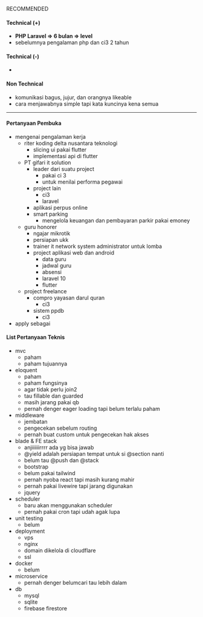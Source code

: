 RECOMMENDED

#### Technical (+) 

- **PHP Laravel => 6 bulan => level**
- sebelumnya pengalaman php dan ci3 2 tahun

#### Technical (-)  

- 

#### Non Technical  

- komunikasi bagus, jujur, dan orangnya likeable
- cara menjawabnya simple tapi kata kuncinya kena semua

---

#### Pertanyaan Pembuka

- mengenai pengalaman kerja  
	- riter koding delta nusantara teknologi
		- slicing ui pakai flutter
		- implementasi api di flutter
	- PT gifari it solution
		- leader dari suatu project
			- pakai ci 3
			- untuk menilai performa pegawai
		- project lain
			- ci3
			- laravel
		- aplikasi perpus online
		- smart parking
			- mengelola keuangan dan pembayaran parkir pakai emoney
	- guru honorer
		- ngajar mikrotik
		- persiapan ukk
		- trainer it network system administrator untuk lomba
		- project aplikasi web dan android
			- data guru
			- jadwal guru
			- absensi
			- laravel 10
			- flutter
	- project freelance
		- compro yayasan darul quran 
			- ci3
		- sistem ppdb
			- ci3
- apply sebagai


#### List Pertanyaan Teknis

- mvc
	- paham
	- paham tujuannya
- eloquent
	- paham
	- paham fungsinya
	- agar tidak perlu join2
	- tau fillable dan guarded
	- masih jarang pakai qb
	- pernah denger eager loading tapi belum terlalu paham
- middleware
	- jembatan
	- pengecekan sebelum routing
	- pernah buat custom untuk pengecekan hak akses
- blade & FE stack
	- anjiiiiiirrrr ada yg bisa jawab
	- @yield adalah persiapan tempat untuk si @section nanti
	- belum tau @push dan @stack
	- bootstrap
	- belum pakai tailwind
	- pernah nyoba react tapi masih kurang mahir
	- pernah pakai livewire tapi jarang digunakan
	- jquery
- scheduler
	- baru akan menggunakan scheduler
	- pernah pakai cron tapi udah agak lupa
- unit testing
	- belum
- deployment
	- vps
	- nginx
	- domain dikelola di cloudflare
	- ssl
- docker
	- belum
- microservice
	- pernah denger belumcari tau lebih dalam
- db
	- mysql
	- sqlite
	- firebase firestore